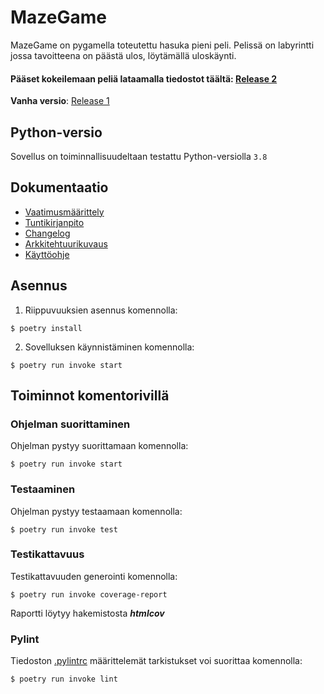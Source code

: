 # MazeGame

MazeGame on pygamella toteutettu hasuka pieni peli. Pelissä on labyrintti jossa tavoitteena on päästä ulos, löytämällä uloskäynti.

#### Pääset kokeilemaan peliä lataamalla tiedostot täältä: [Release 2](https://github.com/BananaMayo/ot-harjoitustyo/releases/tag/viikko6)
**Vanha versio**: [Release 1](https://github.com/BananaMayo/ot-harjoitustyo/releases/tag/viikko5)

## Python-versio
Sovellus on toiminnallisuudeltaan testattu Python-versiolla `3.8`

## Dokumentaatio
* [Vaatimusmäärittely](https://github.com/BananaMayo/ot-harjoitustyo/blob/master/dokumentaatio/Vaatimusm%C3%A4%C3%A4rittely.md#grejor)
* [Tuntikirjanpito](https://github.com/BananaMayo/ot-harjoitustyo/blob/master/dokumentaatio/Tuntikirjanpito.md#mera-grejor)
* [Changelog](https://github.com/BananaMayo/ot-harjoitustyo/blob/master/dokumentaatio/Changelog.md)
* [Arkkitehtuurikuvaus](https://github.com/BananaMayo/ot-harjoitustyo/blob/master/dokumentaatio/Arkkitehtuuri.md)
* [Käyttöohje](https://github.com/BananaMayo/ot-harjoitustyo/blob/master/dokumentaatio/Kayttoohje.md)


## Asennus
1. Riippuvuuksien asennus komennolla:
```
$ poetry install
```
2. Sovelluksen käynnistäminen komennolla:
```
$ poetry run invoke start
```

## Toiminnot komentorivillä
### Ohjelman suorittaminen
Ohjelman pystyy suorittamaan komennolla:
```
$ poetry run invoke start
```
### Testaaminen
Ohjelman pystyy testaamaan komennolla:
```
$ poetry run invoke test
```
### Testikattavuus
Testikattavuuden generointi komennolla:
```
$ poetry run invoke coverage-report
```
Raportti löytyy hakemistosta ***htmlcov***

### Pylint
Tiedoston [.pylintrc](https://github.com/BananaMayo/ot-harjoitustyo/blob/master/.pylintrc) määrittelemät tarkistukset voi suorittaa komennolla:
```
$ poetry run invoke lint
```
